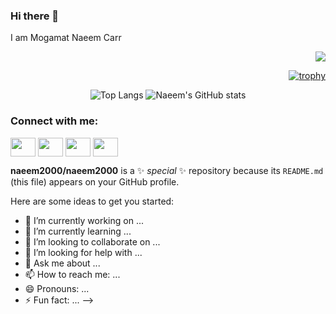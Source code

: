 ### Hi there 👋

I am Mogamat Naeem Carr

<!-- Profile Viewer Counter -->
<div align="right">
  
![](https://komarev.com/ghpvc/?username=naeem2000&color=green&style=for-the-badge)
                          
</div>
<!-- Profile Viewer Counter End -->

<!-- Trophie Icons -->
<div align="right">

[![trophy](https://github-profile-trophy.vercel.app/?username=naeem2000&theme=nord&no-bg=true&no-frame=true)](https://github.com/naeem2000/github-profile-trophy)

</div>
<!-- Trophie Icons End -->

<!-- Stats -->
<div align="center">

![Top Langs](https://github-readme-stats.vercel.app/api/top-langs/?username=naeem2000&hide_progress=false&layout=compact) ![Naeem's GitHub stats](https://github-readme-stats.vercel.app/api?username=naeem2000&show_icons=true&theme=synthwave)

</div>
<!-- Stats End -->

<h3 align="left">Connect with me:</h3>
<p align="left">
<a href="your link" target="blank"><img align="center" src="https://cdn.jsdelivr.net/npm/simple-icons@3.0.1/icons/twitter.svg" alt="" height="30" width="40" /></a>
<a href="your link" target="blank"><img align="center" src="https://cdn.jsdelivr.net/npm/simple-icons@3.0.1/icons/linkedin.svg" alt="" height="30" width="40" /></a>
<a href="your link" target="blank"><img align="center" src="https://cdn.jsdelivr.net/npm/simple-icons@3.0.1/icons/instagram.svg" alt="" height="30" width="40" /></a>
<a href="your link" target="blank"><img align="center" src="https://cdn.jsdelivr.net/npm/simple-icons@3.0.1/icons/youtube.svg" alt="" height="30" width="40" /></a>
</p>



**naeem2000/naeem2000** is a ✨ _special_ ✨ repository because its `README.md` (this file) appears on your GitHub profile.

Here are some ideas to get you started:

- 🔭 I’m currently working on ...
- 🌱 I’m currently learning ...
- 👯 I’m looking to collaborate on ...
- 🤔 I’m looking for help with ...
- 💬 Ask me about ...
- 📫 How to reach me: ...
- 😄 Pronouns: ...
- ⚡ Fun fact: ...
-->
